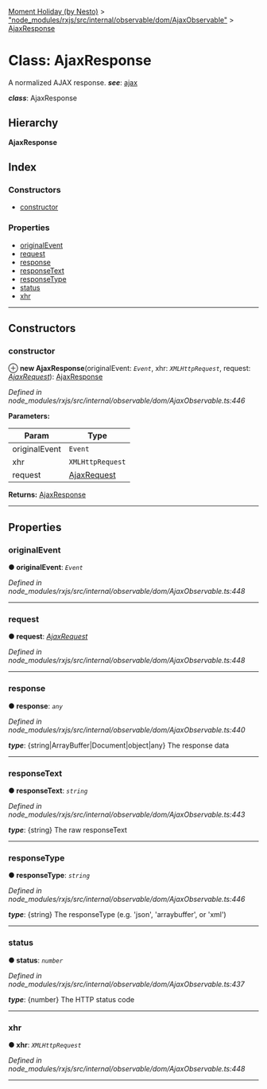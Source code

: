 [Moment Holiday (by Nesto)](../README.md) > ["node_modules/rxjs/src/internal/observable/dom/AjaxObservable"](../modules/_node_modules_rxjs_src_internal_observable_dom_ajaxobservable_.md) > [AjaxResponse](../classes/_node_modules_rxjs_src_internal_observable_dom_ajaxobservable_.ajaxresponse.md)

# Class: AjaxResponse

A normalized AJAX response.
*__see__*: [ajax](../modules/_node_modules_rxjs_src_internal_observable_dom_ajax_.md#ajax)

*__class__*: AjaxResponse

## Hierarchy

**AjaxResponse**

## Index

### Constructors

* [constructor](_node_modules_rxjs_src_internal_observable_dom_ajaxobservable_.ajaxresponse.md#constructor)

### Properties

* [originalEvent](_node_modules_rxjs_src_internal_observable_dom_ajaxobservable_.ajaxresponse.md#originalevent)
* [request](_node_modules_rxjs_src_internal_observable_dom_ajaxobservable_.ajaxresponse.md#request)
* [response](_node_modules_rxjs_src_internal_observable_dom_ajaxobservable_.ajaxresponse.md#response)
* [responseText](_node_modules_rxjs_src_internal_observable_dom_ajaxobservable_.ajaxresponse.md#responsetext)
* [responseType](_node_modules_rxjs_src_internal_observable_dom_ajaxobservable_.ajaxresponse.md#responsetype)
* [status](_node_modules_rxjs_src_internal_observable_dom_ajaxobservable_.ajaxresponse.md#status)
* [xhr](_node_modules_rxjs_src_internal_observable_dom_ajaxobservable_.ajaxresponse.md#xhr)

---

## Constructors

<a id="constructor"></a>

###  constructor

⊕ **new AjaxResponse**(originalEvent: *`Event`*, xhr: *`XMLHttpRequest`*, request: *[AjaxRequest](../interfaces/_node_modules_rxjs_src_internal_observable_dom_ajaxobservable_.ajaxrequest.md)*): [AjaxResponse](_node_modules_rxjs_src_internal_observable_dom_ajaxobservable_.ajaxresponse.md)

*Defined in node_modules/rxjs/src/internal/observable/dom/AjaxObservable.ts:446*

**Parameters:**

| Param | Type |
| ------ | ------ |
| originalEvent | `Event` |
| xhr | `XMLHttpRequest` |
| request | [AjaxRequest](../interfaces/_node_modules_rxjs_src_internal_observable_dom_ajaxobservable_.ajaxrequest.md) |

**Returns:** [AjaxResponse](_node_modules_rxjs_src_internal_observable_dom_ajaxobservable_.ajaxresponse.md)

___

## Properties

<a id="originalevent"></a>

###  originalEvent

**● originalEvent**: *`Event`*

*Defined in node_modules/rxjs/src/internal/observable/dom/AjaxObservable.ts:448*

___
<a id="request"></a>

###  request

**● request**: *[AjaxRequest](../interfaces/_node_modules_rxjs_src_internal_observable_dom_ajaxobservable_.ajaxrequest.md)*

*Defined in node_modules/rxjs/src/internal/observable/dom/AjaxObservable.ts:448*

___
<a id="response"></a>

###  response

**● response**: *`any`*

*Defined in node_modules/rxjs/src/internal/observable/dom/AjaxObservable.ts:440*

*__type__*: {string|ArrayBuffer|Document|object|any} The response data

___
<a id="responsetext"></a>

###  responseText

**● responseText**: *`string`*

*Defined in node_modules/rxjs/src/internal/observable/dom/AjaxObservable.ts:443*

*__type__*: {string} The raw responseText

___
<a id="responsetype"></a>

###  responseType

**● responseType**: *`string`*

*Defined in node_modules/rxjs/src/internal/observable/dom/AjaxObservable.ts:446*

*__type__*: {string} The responseType (e.g. 'json', 'arraybuffer', or 'xml')

___
<a id="status"></a>

###  status

**● status**: *`number`*

*Defined in node_modules/rxjs/src/internal/observable/dom/AjaxObservable.ts:437*

*__type__*: {number} The HTTP status code

___
<a id="xhr"></a>

###  xhr

**● xhr**: *`XMLHttpRequest`*

*Defined in node_modules/rxjs/src/internal/observable/dom/AjaxObservable.ts:448*

___

